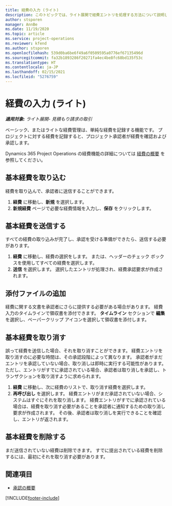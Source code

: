 ```yaml
---
title: 経費の入力 (ライト)
description: このトピックでは、ライト展開で経費エントリを処理する方法について説明します。
author: stsporen
manager: AnnBe
ms.date: 11/19/2020
ms.topic: article
ms.service: project-operations
ms.reviewer: kfend
ms.author: stsporen
ms.openlocfilehash: 539d0ba6be6f49a6f0509595a0776ef67135496d
ms.sourcegitcommit: fa32b1893286f20271fa4ec4be8fc68bd135f53c
ms.translationtype: HT
ms.contentlocale: ja-JP
ms.lasthandoff: 02/15/2021
ms.locfileid: "5276759"
---
```

# <a name="expense-entry-lite"></a>経費の入力 (ライト)

_**適用対象:** ライト展開- 見積もり請求の取引_

ベーシック、またはライトな経費管理は、単純な経費を記録する機能です。 プロジェクトに対する経費を記録すると、プロジェクト承認者が経費を確認および承認します。

Dynamics 365 Project Operations の経費機能の詳細については [経費の概要](expense-overview.md) を参照してください。

## <a name="capture-a-basic-expense"></a>基本経費を取り込む

経費を取り込んで、承認者に送信することができます。

1. **経費** に移動し、**新規** を選択します。
2. **新規経費** ページで必要な経費情報を入力し、**保存** をクリックします。

## <a name="submit-a-basic-expense"></a>基本経費を送信する

すべての経費の取り込みが完了し、承認を受ける準備ができたら、送信する必要があります。

1. **経費** に移動し、経費の選択をします。 または、ヘッダーのチェック ボックスを使用してすべての経費を選択します。
2. **送信** を選択します。 選択したエントリが処理され、経費承認要求が作成されます。

## <a name="add-an-attachment"></a>添付ファイルの追加

経費に関する文書を承認者にさらに提供する必要がある場合があります。 経費入力のタイムラインで領収書を添付できます。 **タイムライン** セクションで **編集** を選択し、ペーパークリップ アイコンを選択して領収書を添付します。

## <a name="recall-a-basic-expense"></a>基本経費を取り消す

誤って経費を送信した場合、それを取り消すことができます。 経費エントリを取り消すのに必要な時間は、その承認段階によって異なります。  承認者がまだエントリを承認していない場合、取り消しは即時に実行する可能性があります。 ただし、エントリがすでに承認されている場合、承認者は取り消しを承認し、トランザクションを取り消すように求められます。

1. **経費** に移動し、次に経費のリストで、取り消す経費を選択します。
2. **再呼び出し** を選択します。 経費エントリがまだ承認されていない場合、システムはすぐにそれを取り消します。 経費エントリがすでに承認されている場合は、経費を取り消す必要があることを承認者に通知するための取り消し要求が作成されます。 その後、承認者は取り消しを実行できることを確認し、エントリが返されます。

## <a name="delete-a-basic-expense"></a>基本経費を削除する

まだ送信されていない経費は削除できます。 すでに提出されている経費を削除するには、最初にそれを取り消す必要があります。

## <a name="see-also"></a>関連項目

- [承認の概要](../approvals/approvals-overview.md)


[!INCLUDE[footer-include](../includes/footer-banner.md)]